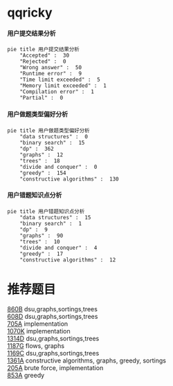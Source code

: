# qqricky

<!-- tabs:start -->



#### **用户提交结果分析**

```mermaid
pie title 用户提交结果分析
    "Accepted" :  30
    "Rejected" :  0
    "Wrong answer" :  50
    "Runtime error" :  9
    "Time limit exceeded" :  5
    "Memory limit exceeded" :  1
    "Compilation error" :  1
    "Partial" :  0
```

#### **用户做题类型偏好分析**

```mermaid
pie title 用户做题类型偏好分析
    "data structures" :  0
    "binary search" :  15
    "dp" :  362
    "graphs" :  12
    "trees" :  18
    "divide and conquer" :  0
    "greedy" :  154
    "constructive algorithms" :  130
```
#### **用户错题知识点分析**

```mermaid
pie title 用户错题知识点分析
    "data structures" :  15
    "binary search" :  1
    "dp" :  9
    "graphs" :  90
    "trees" :  10
    "divide and conquer" :  4
    "greedy" :  17
    "constructive algorithms" :  12
```



<!-- tabs:end -->
# 推荐题目
[860B](https://codeforces.com/contest/860/problem/B)		dsu,graphs,sortings,trees		  
[608D](https://codeforces.com/contest/608/problem/D)		dsu,graphs,sortings,trees		  
[705A](https://codeforces.com/contest/705/problem/A)		implementation		  
[1070K](https://codeforces.com/contest/1070/problem/K)		implementation		  
[1314D](https://codeforces.com/contest/1314/problem/D)		dsu,graphs,sortings,trees		  
[1187G](https://codeforces.com/contest/1187/problem/G)		flows,
                        graphs		  
[1169C](https://codeforces.com/contest/1169/problem/C)		dsu,graphs,sortings,trees		  
[1361A](https://codeforces.com/contest/1361/problem/A)		constructive algorithms,
                        graphs,
                        greedy,
                        sortings		  
[205A](https://codeforces.com/contest/205/problem/A)		brute force,
                        implementation		  
[853A](https://codeforces.com/contest/853/problem/A)		greedy		  
